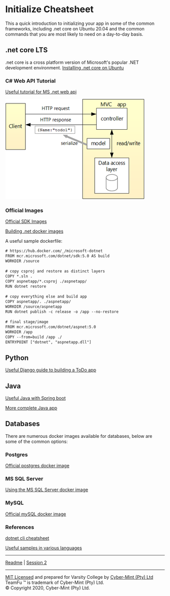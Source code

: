 # Initialize Cheatsheet
This a quick introduction to initializing your app in some of the common frameworks, including .net core on Ubuntu 20.04 and the common commands that you are most likely to need on a day-to-day basis.

## .net core LTS
.net core is a cross platform version of Microsoft's popular .NET development environment. 
[Installing .net core on Ubuntu](https://docs.microsoft.com/en-us/dotnet/core/install/linux-ubuntu)

### C# Web API Tutorial
[Useful tutorial for MS .net web api](https://docs.microsoft.com/en-us/aspnet/core/tutorials/first-web-api?view=aspnetcore-5.0&tabs=visual-studio-code)

![Architecture](images/msdotnet-architecture.png)

### Official Images
[Official SDK Images](https://hub.docker.com/_/microsoft-dotnet-sdk)

[Building .net docker images](https://docs.microsoft.com/en-us/aspnet/core/host-and-deploy/docker/building-net-docker-images?view=aspnetcore-5.0)

A useful sample dockerfile:
```
# https://hub.docker.com/_/microsoft-dotnet
FROM mcr.microsoft.com/dotnet/sdk:5.0 AS build
WORKDIR /source

# copy csproj and restore as distinct layers
COPY *.sln .
COPY aspnetapp/*.csproj ./aspnetapp/
RUN dotnet restore

# copy everything else and build app
COPY aspnetapp/. ./aspnetapp/
WORKDIR /source/aspnetapp
RUN dotnet publish -c release -o /app --no-restore

# final stage/image
FROM mcr.microsoft.com/dotnet/aspnet:5.0
WORKDIR /app
COPY --from=build /app ./
ENTRYPOINT ["dotnet", "aspnetapp.dll"]
```

## Python
[Useful Django guide to building a ToDo app](https://dev.to/codesnail/django-todo-app-part-1-django-installation-and-setup-380c)

## Java
[Useful Java with Spring boot](https://github.com/jcsantosbr/todo-backend-springboot2-java12)

[More complete Java app](https://github.com/johanvogelzang/todo-backend)

## Databases
There are numerous docker images available for databases, below are some of the common options:

### Postgres
[Official postgres docker image](https://hub.docker.com/_/postgres)

### MS SQL Server
[Using the MS SQL Server docker image](https://docs.microsoft.com/en-us/dotnet/architecture/microservices/multi-container-microservice-net-applications/database-server-container)

### MySQL
[Official mySQL docker image](https://hub.docker.com/_/mysql)

### References
[dotnet cli cheatsheet](https://cheatography.com/oba/cheat-sheets/dotnet-cli/)

[Useful samples in various languages](https://todobackend.com/)

------
[Readme](../README.md) | [Session 2](s01e02.md)

---
[MIT Licensed](LICENSE) and prepared for Varsity College by [Cyber-Mint (Pty) Ltd](https://www.cyber-mint.com)<br>
TeamFu &trade; is trademark of Cyber-Mint (Pty) Ltd.<br>
&copy; Copyright 2020, Cyber-Mint (Pty) Ltd.  
